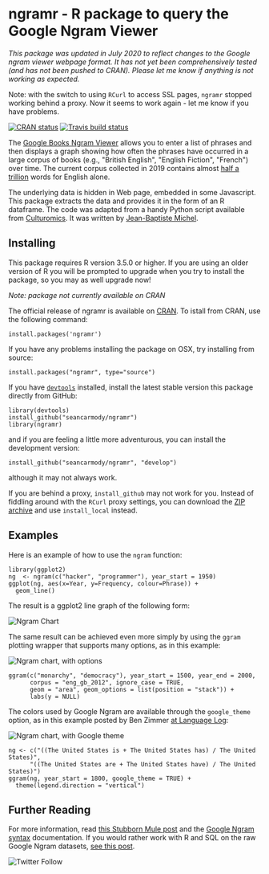 # ngramr - R package to query the Google Ngram Viewer

*This package was updated in July 2020 to reflect changes to the Google
ngram viewer webpage format. It has not yet been comprehensively tested
(and has not been pushed to CRAN). Please let me know if anything is not
working as expected.*

Note: with the switch to using `RCurl` to access SSL pages, `ngramr` stopped
working behind a proxy. Now it seems to work again - let me know if you have
problems.

<!-- badges: start -->
[![CRAN
status](https://www.r-pkg.org/badges/version/ngramr)](https://cran.r-project.org/package=ngramr)
[![Travis build status](https://travis-ci.com/seancarmody/ngramr.svg?branch=master)](https://travis-ci.com/seancarmody/ngramr)
<!-- badges: end -->

The [Google Books Ngram Viewer](http://books.google.com/ngrams) allows you
to enter a list of phrases and then displays a graph showing how often the
phrases have occurred in a large corpus of books (e.g., "British English",
"English Fiction", "French") over time. The current corpus collected in 2019
contains almost [half a trillion](http://languagelog.ldc.upenn.edu/nll/?p=4258)
words for English alone.

The underlying data is hidden in Web page, embedded in some Javascript.
This package extracts the data and provides it in the form of an R dataframe.
The code was adapted from a handy Python script available from 
[Culturomics](http://www.culturomics.org/Resources/get-ngrams).
It was written by [Jean-Baptiste Michel](https://twitter.com/jb_michel).

## Installing

This package requires R version 3.5.0 or higher. If you are using an older
version of R you will be prompted to upgrade when you try to install the
package, so you may as well upgrade now!

*Note: package not currently available on CRAN*

The official release of ngramr is available on
[CRAN](http://cran.r-project.org/web/packages/ngramr/index.html). To istall
from CRAN, use the following command:

    install.packages('ngramr')

If you have any problems installing the package on OSX, try installing from
source:

    install.packages("ngramr", type="source")

If you have
[`devtools`](http://cran.r-project.org/web/packages/devtools/index.html)
installed, install the latest stable version this package directly from GitHub:

    library(devtools)
    install_github("seancarmody/ngramr")
    library(ngramr)
   
and if you are feeling a little more adventurous, you can install the
development version:

    install_github("seancarmody/ngramr", "develop")

although it may not always work.

If you are behind a proxy, `install_github` may not work for you. Instead of
fiddling around with the `RCurl` proxy settings, you can download the
[ZIP archive](https://github.com/seancarmody/ngramr/archive/master.zip) and
use `install_local` instead.

## Examples

Here is an example of how to use the `ngram` function:

    library(ggplot2)
    ng  <- ngram(c("hacker", "programmer"), year_start = 1950)
    ggplot(ng, aes(x=Year, y=Frequency, colour=Phrase)) +
      geom_line()

The result is a ggplot2 line graph of the following form:

![Ngram Chart](http://i.imgur.com/EhSE9eK.png)

The same result can be achieved even more simply by using the `ggram`
plotting wrapper that supports many options, as in this example:

![Ngram chart, with options](http://i.imgur.com/p5Q3pgM.png)

    ggram(c("monarchy", "democracy"), year_start = 1500, year_end = 2000, 
          corpus = "eng_gb_2012", ignore_case = TRUE, 
          geom = "area", geom_options = list(position = "stack")) + 
          labs(y = NULL)

The colors used by Google Ngram are available through the `google_theme`
option, as in this example posted by Ben Zimmer
[at Language Log](http://languagelog.ldc.upenn.edu/nll/?p=4979):

![Ngram chart, with Google theme](http://i.imgur.com/qKHvQA4.png)

    ng <- c("((The United States is + The United States has) / The United States)",
          "((The United States are + The United States have) / The United States)")
    ggram(ng, year_start = 1800, google_theme = TRUE) +
      theme(legend.direction = "vertical")

## Further Reading

For more information, read
[this Stubborn Mule post](http://www.stubbornmule.net/2013/07/ngramr/) and
the [Google Ngram syntax](http://books.google.com/ngrams/info) documentation.
If you would rather work with R and SQL on the raw Google Ngram datasets,
[see this post](http://rpsychologist.com/how-to-work-with-google-ngram-data-sets-in-r-using-mysql/).

![Twitter Follow](https://img.shields.io/twitter/follow/stubbornmule?label=%40stubbornmule&style=social)